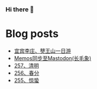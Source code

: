 ### Hi there 👋

<!--
**rebron1900/rebron1900** is a ✨ _special_ ✨ repository because its `README.md` (this file) appears on your GitHub profile.

Here are some ideas to get you started:

- 🔭 I’m currently working on ...
- 🌱 I’m currently learning ...
- 👯 I’m looking to collaborate on ...
- 🤔 I’m looking for help with ...
- 💬 Ask me about ...
- 📫 How to reach me: ...
- 😄 Pronouns: ...
- ⚡ Fun fact: ...
-->



# Blog posts
<!-- BLOG-POST-LIST:START -->
- [宜宾李庄、僰王山一日游](https://1900.live/yi-bin-li-zhuang-bo-wang-shan-yi-ri-you/)
- [Memos同步至Mastodon&lpar;长毛象&rpar;](https://1900.live/memostong-bu-zhi-mastodon-chang-mao-xiang/)
- [257、清明](https://1900.live/257-qing-ming/)
- [256、春分](https://1900.live/256-chun-fen/)
- [255、惊蛰](https://1900.live/255-liang-zhi/)
<!-- BLOG-POST-LIST:END -->
